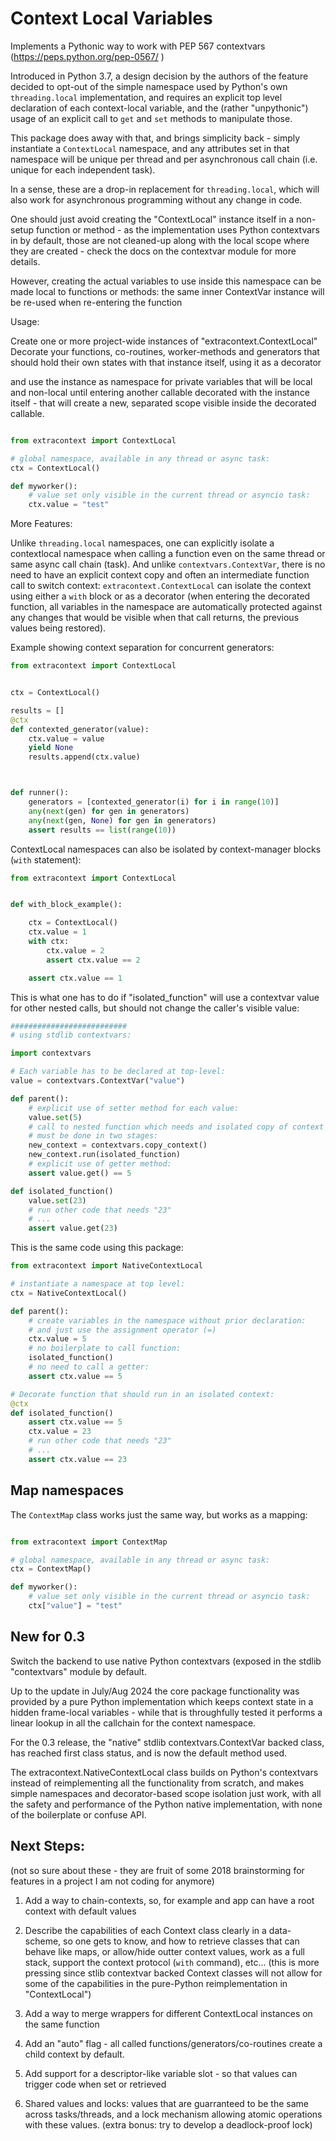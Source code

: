 Context Local Variables
==========================

Implements a Pythonic way to work with PEP 567
contextvars (https://peps.python.org/pep-0567/ )

Introduced in Python 3.7, a design decision by the
authors of the feature decided to opt-out of
the simple namespace used by Python's own `threading.local`
implementation, and requires an explicit top level
declaration of each context-local variable, and
the (rather "unpythonic") usage of an explicit
call to `get` and `set` methods to manipulate
those.

This package does away with that, and brings simplicity
back - simply instantiate a `ContextLocal` namespace,
and any attributes set in that namespace will be unique
per thread and per asynchronous call chain (i.e.
unique for each independent task).

In a sense, these are a drop-in replacement for
`threading.local`, which will also work for
asynchronous programming without any change in code.

One should just avoid creating the "ContextLocal" instance itself
in a non-setup function or method - as the implementation
uses Python contextvars in by default, those are not
cleaned-up along with the local scope where they are
created - check the docs on the contextvar module for more
details.

However, creating the actual variables to use inside this namespace
can be made local to functions or methods: the same inner
ContextVar instance will be re-used when re-entering the function


Usage:

Create one or more project-wide instances of "extracontext.ContextLocal"
Decorate your functions, co-routines, worker-methods and generators
that should hold their own states with that instance itself, using it as a decorator

and use the instance as namespace for private variables that will be local
and non-local until entering another callable decorated
with the instance itself - that will create a new, separated scope
visible inside  the decorated callable.

```python

from extracontext import ContextLocal

# global namespace, available in any thread or async task:
ctx = ContextLocal()

def myworker():
    # value set only visible in the current thread or asyncio task:
    ctx.value = "test"


```

More Features:

Unlike `threading.local` namespaces, one can explicitly isolate a contextlocal namespace
when calling a function even on the same thread or same async call chain (task). And unlike
`contextvars.ContextVar`, there is no need to have an explicit context copy
and often an intermediate function call to switch context: `extracontext.ContextLocal`
can isolate the context using either a `with` block or as a decorator
(when entering the decorated function, all variables in the namespace are automatically
protected against any changes that would be visible when that call returns,
the previous values being restored).


Example showing context separation for concurrent generators:



```python
from extracontext import ContextLocal


ctx = ContextLocal()

results = []
@ctx
def contexted_generator(value):
    ctx.value = value
    yield None
    results.append(ctx.value)



def runner():
    generators = [contexted_generator(i) for i in range(10)]
    any(next(gen) for gen in generators)
    any(next(gen, None) for gen in generators)
    assert results == list(range(10))
```

ContextLocal namespaces can also be isolated by context-manager blocks (`with` statement):

```python
from extracontext import ContextLocal


def with_block_example():

    ctx = ContextLocal()
    ctx.value = 1
    with ctx:
        ctx.value = 2
        assert ctx.value == 2

    assert ctx.value == 1


```



This is what one has to do if "isolated_function" will use a contextvar value
for other nested calls, but should not change the caller's visible value:

```python
##########################
# using stdlib contextvars:

import contextvars

# Each variable has to be declared at top-level:
value = contextvars.ContextVar("value")

def parent():
    # explicit use of setter method for each value:
    value.set(5)
    # call to nested function which needs and isolated copy of context
    # must be done in two stages:
    new_context = contextvars.copy_context()
    new_context.run(isolated_function)
    # explicit use of getter method:
    assert value.get() == 5

def isolated_function()
    value.set(23)
    # run other code that needs "23"
    # ...
    assert value.get(23)


```

This is the same code using this package:
```python
from extracontext import NativeContextLocal

# instantiate a namespace at top level:
ctx = NativeContextLocal()

def parent():
    # create variables in the namespace without prior declaration:
    # and just use the assignment operator (=)
    ctx.value = 5
    # no boilerplate to call function:
    isolated_function()
    # no need to call a getter:
    assert ctx.value == 5

# Decorate function that should run in an isolated context:
@ctx
def isolated_function()
    assert ctx.value == 5
    ctx.value = 23
    # run other code that needs "23"
    # ...
    assert ctx.value == 23

```

Map namespaces
-----------------

The `ContextMap` class works just the same way, but works
as a mapping:


```python

from extracontext import ContextMap

# global namespace, available in any thread or async task:
ctx = ContextMap()

def myworker():
    # value set only visible in the current thread or asyncio task:
    ctx["value"] = "test"


```


New for 0.3
-----------

Switch the backend to use native Python contextvars (exposed in
the stdlib "contextvars" module by default.

Up to the update in July/Aug 2024 the core package functionality
was provided by a pure Python implementation which keeps context state
in a hidden frame-local variables - while that is throughfully tested
it performs a linear lookup in all the callchain for the context namespace.

 For the 0.3 release, the "native" stdlib contextvars.ContextVar backed class,
 has reached first class status, and is now the default method used.

 The extracontext.NativeContextLocal class builds on Python's contextvars
 instead of reimplementing all the functionality from scratch, and makes
 simple namespaces and decorator-based scope isolation just work, with
 all the safety and performance of the Python native implementation,
 with none of the boilerplate or confuse API.


Next Steps:
-----------
(not so sure about these - they are fruit of some 2018 brainstorming for
features in a project I am not coding for anymore)


 1. Add a way to chain-contexts, so, for example
and app can have a root context with default values

 1. Describe the capabilities of each Context class clearly in a data-scheme,
 so one gets to know, and how to retrieve classes that can behave like maps, or
 allow/hide outter context values, work as a full stack, support the context protocol (`with` command),
 etc... (this is more pressing since stlib contextvar backed Context classes will
         not allow for some of the capabilities in the pure-Python reimplementation in "ContextLocal")

 1. Add a way to merge wrappers for different ContextLocal instances on the same function

 1. Add an "auto" flag - all called functions/generators/co-routines create a child context by default.

 1. Add support for a descriptor-like variable slot - so that values can trigger code when set or retrieved

 1. Shared values and locks: values that are guarranteed to be the same across tasks/threads, and a lock mechanism allowing atomic operations with these values. (extra bonus: try to develop a deadlock-proof lock)
